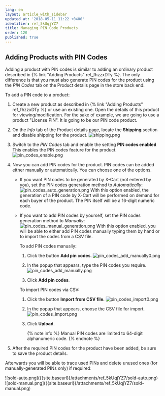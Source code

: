 ```yaml
---
lang: en
layout: article_with_sidebar
updated_at: '2018-05-11 11:22 +0400'
identifier: ref_5kUqjYZ7
title: Managing PIN Code Products
order: 120
published: true
---
```

## Adding Products with PIN Codes

Adding a product with PIN codes is similar to adding an ordinary product described in {% link "Adding Products" ref_fhzzxDTy %}. The only difference is that you must also generate PIN codes for the product using the _PIN Codes_ tab on the Product details page in the store back end.

To add a PIN code to a product:

1. Create a new product as described in {% link "Adding Products" ref_fhzzxDTy %} or use an existing one. Open the details of this product for viewing/modification.
   For the sake of example, we are going to use a product "License PIN". It is going to be our PIN code product.

2. On the _Info_ tab of the Product details page, locate the **Shipping** section and disable shipping for the product.
   ![shipping.png]({{site.baseurl}}/attachments/ref_3sGGx0lV/shipping.png)
  
3. Switch to the _PIN Codes_ tab and enable the setting **PIN codes enabled**. This enables the PIN codes feature for the product.
   ![pin_codes_enable.png]({{site.baseurl}}/attachments/ref_5kUqjYZ7/pin_codes_enable.png)

4. Now you can add PIN codes for the product. PIN codes can be added either manually or automatically. You can choose one of the options.
    
   * If you want PIN codes to be generated by X-Cart (not entered by you), set the PIN codes generation method to _Automatically_:
     ![pin_codes_auto_generation.png]({{site.baseurl}}/attachments/ref_5kUqjYZ7/pin_codes_auto_generation.png)
     With this option enabled, the generation of a PIN code by X-Cart will be performed on demand for each buyer of the product. The PIN itself will be a 16-digit numeric code.
    
   * If you want to add PIN codes by yourself, set the PIN codes generation method to _Manually_:
     ![pin_codes_manual_generation.png]({{site.baseurl}}/attachments/ref_5kUqjYZ7/pin_codes_manual_generation.png)
     With this option enabled, you will be able to either add PIN codes manually typing them by hand or to import the codes from a CSV file.
      
     To add PIN codes manually:
     
     1. Click the button **Add pin codes**.
        ![pin_codes_add_manually0.png]({{site.baseurl}}/attachments/ref_5kUqjYZ7/pin_codes_add_manually0.png)

     2. In the popup that appears, type the PIN codes you require.
        ![pin_codes_add_manually.png]({{site.baseurl}}/attachments/ref_5kUqjYZ7/pin_codes_add_manually.png)
     
     3. Click **Add pin codes**.
       
     To import PIN codes via CSV:
     
     1. Click the button **Import from CSV file**.
        ![pin_codes_import0.png]({{site.baseurl}}/attachments/ref_5kUqjYZ7/pin_codes_import0.png)

     2. In the popup that appears, choose the CSV file for import.
        ![pin_codes_import.png]({{site.baseurl}}/attachments/ref_5kUqjYZ7/pin_codes_import.png)
     
     3. Click **Upload**.
        
        {% note info %}
        Manual PIN codes are limited to 64-digit alphanumeric code.
        {% endnote %}
        
5. After the required PIN codes for the product have been added, be sure to save the product details.

Afterwards you will be able to trace used PINs and delete unused ones (for manually-generated PINs only) if required:
<div class="ui stackable two column grid">
  <div class="column" markdown="span">![sold-auto.png]({{site.baseurl}}/attachments/ref_5kUqjYZ7/sold-auto.png)</div>
  <div class="column" markdown="span">![sold-manual.png]({{site.baseurl}}/attachments/ref_5kUqjYZ7/sold-manual.png)</div>
</div>
